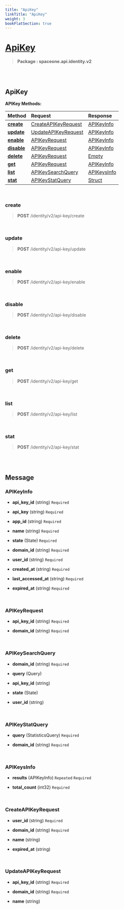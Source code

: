 ```yaml
---
title: "ApiKey"
linkTitle: "ApiKey"
weight: 3
bookFlatSection: true
---
```

# [ApiKey](#ApiKey)



>  **Package : spaceone.api.identity.v2**

<br>
<br>

## ApiKey





**APIKey Methods:**


| Method | Request | Response |
| :----- | :-------- | :-------- |
| [**create**](./APIKey#create) | [CreateAPIKeyRequest](APIKey#createapikeyrequest) | [APIKeyInfo](APIKey#apikeyinfo) |
| [**update**](./APIKey#update) | [UpdateAPIKeyRequest](APIKey#updateapikeyrequest) | [APIKeyInfo](APIKey#apikeyinfo) |
| [**enable**](./APIKey#enable) | [APIKeyRequest](APIKey#apikeyrequest) | [APIKeyInfo](APIKey#apikeyinfo) |
| [**disable**](./APIKey#disable) | [APIKeyRequest](APIKey#apikeyrequest) | [APIKeyInfo](APIKey#apikeyinfo) |
| [**delete**](./APIKey#delete) | [APIKeyRequest](APIKey#apikeyrequest) | [Empty](APIKey#empty) |
| [**get**](./APIKey#get) | [APIKeyRequest](APIKey#apikeyrequest) | [APIKeyInfo](APIKey#apikeyinfo) |
| [**list**](./APIKey#list) | [APIKeySearchQuery](APIKey#apikeysearchquery) | [APIKeysInfo](APIKey#apikeysinfo) |
| [**stat**](./APIKey#stat) | [APIKeyStatQuery](APIKey#apikeystatquery) | [Struct](APIKey#struct) |



    
<br>

### create





> **POST** /identity/v2/api-key/create
>






    
<br>

### update





> **POST** /identity/v2/api-key/update
>






    
<br>

### enable





> **POST** /identity/v2/api-key/enable
>






    
<br>

### disable





> **POST** /identity/v2/api-key/disable
>






    
<br>

### delete





> **POST** /identity/v2/api-key/delete
>






    
<br>

### get





> **POST** /identity/v2/api-key/get
>






    
<br>

### list





> **POST** /identity/v2/api-key/list
>






    
<br>

### stat





> **POST** /identity/v2/api-key/stat
>






    


<br>
<br>

## Message



### APIKeyInfo
* **api_key_id** (string)   `Required` 

    
* **api_key** (string)   `Required` 

    
* **app_id** (string)   `Required` 

    
* **name** (string)   `Required` 

    
* **state** (State)   `Required` 

    
* **domain_id** (string)   `Required` 

    
* **user_id** (string)   `Required` 

    
* **created_at** (string)   `Required` 

    
* **last_accessed_at** (string)   `Required` 

    
* **expired_at** (string)   `Required` 

    <br>

### APIKeyRequest
* **api_key_id** (string)   `Required` 

    
* **domain_id** (string)   `Required` 

    <br>

### APIKeySearchQuery
* **domain_id** (string)   `Required` 

    
* **query** (Query)  

    
* **api_key_id** (string)  

    
* **state** (State)  

    
* **user_id** (string)  

    <br>

### APIKeyStatQuery
* **query** (StatisticsQuery)   `Required` 

    
* **domain_id** (string)   `Required` 

    <br>

### APIKeysInfo
* **results** (APIKeyInfo)  `Repeated`    `Required` 

    
* **total_count** (int32)   `Required` 

    <br>

### CreateAPIKeyRequest
* **user_id** (string)   `Required` 

    
* **domain_id** (string)   `Required` 

    
* **name** (string)  

    
* **expired_at** (string)  

    <br>

### UpdateAPIKeyRequest
* **api_key_id** (string)   `Required` 

    
* **domain_id** (string)   `Required` 

    
* **name** (string)  

    <br>

